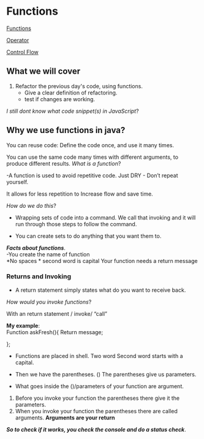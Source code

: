 # Functions  

[Functions](https://www.w3schools.com/js/js_functions.asp)

[Operator](https://www.w3schools.com/js/js_operators.asp)

[Control Flow](https://developer.mozilla.org/en-US/docs/Glossary/Control_flow)

## What we will cover  

1. Refactor the previous day's code, using functions.
    * Give a clear definition of refactoring.
    * test if changes are working.

*I still dont know what code snippet(s) in JavaScript*?

## Why we use functions in java?

You can reuse code: Define the code once, and use it many times.

You can use the same code many times with different arguments, to produce different results.
*What is a function*?  

-A function is used to avoid repetitive code.
Just DRY - Don’t repeat yourself.  

It allows for less repetition to  Increase flow and save time.  

*How do we do this*?

* Wrapping sets of code into a command. We call that invoking and it will run through those steps to follow the command.  

* You can create sets to do anything that you want them to.  

***Facts about functions***.  
    -You create the name of function  
         *No spaces
         * second word is capital
        Your function needs a return message

### Returns and Invoking  

* A return statement simply states what do you want to receive back.

*How would you invoke functions*?  

With an return statement / invoke/ “call”  

**My example**:  
Function askFresh(){
Return message;

};

* Functions are placed in shell.
Two word Second word starts with a capital.

* Then we have the parentheses. () The parentheses give us parameters.  

* What goes inside the ()/parameters of your function are argument.  

1. Before you invoke your function the parentheses there give it the parameters. 
2. When you invoke your function the parentheses there are called arguments.
**Arguments are your return**

***So to check if it works, you check the console and do a status check***.